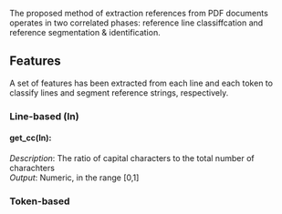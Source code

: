 The proposed method of extraction references from PDF documents operates in two correlated phases: reference line classiffcation and reference segmentation & identification.

## Features
A set of features has been extracted from each line and each token to classify lines and segment reference strings, respectively. 
### Line-based (ln)
#### get_cc(ln):
*Description*: The ratio of capital characters to the total number of charachters<br/>
*Output*: Numeric, in the range [0,1]

### Token-based
